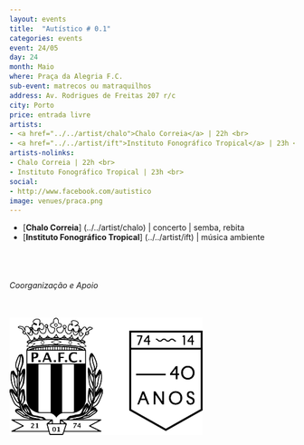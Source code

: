 ```yaml
---
layout: events
title:  "Autístico # 0.1"
categories: events
event: 24/05
day: 24
month: Maio
where: Praça da Alegria F.C.
sub-event: matrecos ou matraquilhos
address: Av. Rodrigues de Freitas 207 r/c
city: Porto
price: entrada livre  
artists:
- <a href="../../artist/chalo">Chalo Correia</a> | 22h <br>
- <a href="../../artist/ift">Instituto Fonográfico Tropical</a> | 23h <br>
artists-nolinks:
- Chalo Correia | 22h <br>
- Instituto Fonográfico Tropical | 23h <br> 
social:
- http://www.facebook.com/autistico
image: venues/praca.png
---
```


- [<strong>Chalo Correia</strong>] (../../artist/chalo) | concerto | semba, rebita 
- [<strong>Instituto Fonográfico Tropical</strong>] (../../artist/ift) | música ambiente

<br />
<br />

###### Coorganização e Apoio
<div class="row">
<div class="col-lg-3 col-md-4 col-sm-5 col-xs-6">
<br />
<img src="/assets/images/logos/pafc.png" class="img-responsive">
</div>
</div>


